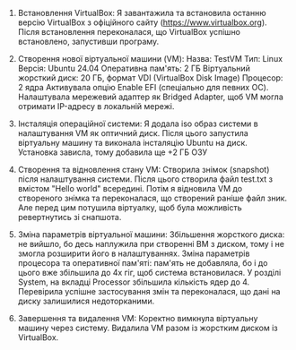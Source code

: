 1. Встановлення VirtualBox:
Я завантажила та встановила останню версію VirtualBox з офіційного сайту (https://www.virtualbox.org). Після встановлення переконалася, що VirtualBox успішно встановлено, запустивши програму.

2. Створення нової віртуальної машини (VM):
Назва: TestVM
Тип: Linux
Версія: Ubuntu 24.04
Оперативна пам'ять: 2 ГБ
Віртуальний жорсткий диск: 20 ГБ, формат VDI (VirtualBox Disk Image)
Процесор: 2 ядра
Активувала опцію Enable EFI (спеціально для певних ОС).
Налаштувала мережевий адаптер як Bridged Adapter, щоб VM могла отримати IP-адресу в локальній мережі.

3. Інсталяція операційної системи:
Я додала iso образ системи в налаштування VM як оптичний диск. Після цього запустила віртуальну машину та виконала інсталяцію Ubuntu на диск.
Установка зависла, тому добавила ще +2 ГБ ОЗУ
4. Створення та відновлення стану VM:
Створила знімок (snapshot) після налаштування системи.
Після цього створила файл test.txt з вмістом "Hello world" всередині. Потім я відновила VM до створеного знімка та переконалася, що створений раніше файл зник. Але перед цим потушила віртуалку, щоб була можливість ревертнутись зі снапшота.
5. Зміна параметрів віртуальної машини:
Збільшення жорсткого диска: не вийшло, бо десь наплужила при створенні ВМ з диском, тому і не змогла розширити його в налаштуваннях.
Зміна параметрів процесора та оперативної пам'яті: 
пам'ять не добавляла, бо і до цього вже збільшила до 4х гіг, щоб система встановилася.
У розділі System, на вкладці Processor збільшила кількість ядер до 4.
Перевірила успішне застосування змін та переконалася, що дані на диску залишилися недоторканими.
6. Завершення та видалення VM:
Коректно вимкнула віртуальну машину через систему.
Видалила VM разом із жорстким диском із VirtualBox.
